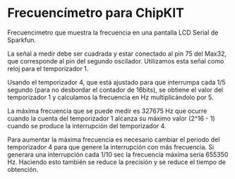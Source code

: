 Frecuencímetro para ChipKIT
======================
Frecuencimetro que muestra la frecuencia en una pantalla LCD Serial de
Sparkfun.

La señal a medir debe ser cuadrada y estar conectado al pin 75 del Max32, que
corresponde al pin del segundo oscilador.
Utilizamos esta señal como reloj para el temporizador 1.

Usando el temporizador 4, que está ajustado para que interrumpa cada 1/5
segundo (para no desbordar el contador de 16bits), se obtiene el valor del temporizador 1 y calculamos la frecuencia en
Hz multiplicándolo por 5.

La máxima frecuencia que se puede medir es 327675 Hz que ocurre cuando la
cuenta del temporizador 1 alcanza su máximo valor (2^16 - 1) cuando se produce
la interrupción del temporizador 4.

Para aumentar la máxima frecuencia es necesario cambiar el periodo del
temporizador 4 para que genere la interrupción con más frecuencia. Si generara
una interrupción cada 1/10 sec la frecuencia máxima sería 655350 Hz. Haciendo
esto también se reduce la precisión y se reduce el tiempo de obtención.
